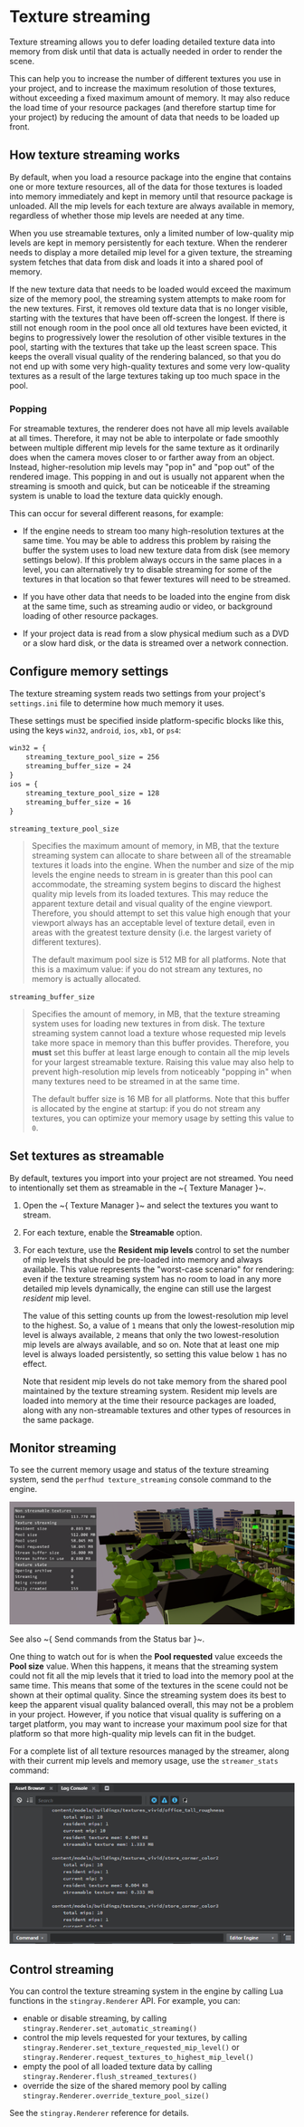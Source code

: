 # Texture streaming

Texture streaming allows you to defer loading detailed texture data into memory from disk until that data is actually needed in order to render the scene.

This can help you to increase the number of different textures you use in your project, and to increase the maximum resolution of those textures, without exceeding a fixed maximum amount of memory. It may also reduce the load time of your resource packages (and therefore startup time for your project) by reducing the amount of data that needs to be loaded up front.

## How texture streaming works

By default, when you load a resource package into the engine that contains one or more texture resources, all of the data for those textures is loaded into memory immediately and kept in memory until that resource package is unloaded. All the mip levels for each texture are always available in memory, regardless of whether those mip levels are needed at any time.

When you use streamable textures, only a limited number of low-quality mip levels are kept in memory persistently for each texture. When the renderer needs to display a more detailed mip level for a given texture, the streaming system fetches that data from disk and loads it into a shared pool of memory.

If the new texture data that needs to be loaded would exceed the maximum size of the memory pool, the streaming system attempts to make room for the new textures. First, it removes old texture data that is no longer visible, starting with the textures that have been off-screen the longest. If there is still not enough room in the pool once all old textures have been evicted, it begins to progressively lower the resolution of other visible textures in the pool, starting with the textures that take up the least screen space. This keeps the overall visual quality of the rendering balanced, so that you do not end up with some very high-quality textures and some very low-quality textures as a result of the large textures taking up too much space in the pool.

### Popping

For streamable textures, the renderer does not have all mip levels available at all times. Therefore, it may not be able to interpolate or fade smoothly between multiple different mip levels for the same texture as it ordinarily does when the camera moves closer to or farther away from an object. Instead, higher-resolution mip levels may "pop in" and "pop out" of the rendered image. This popping in and out is usually not apparent when the streaming is smooth and quick, but can be noticeable if the streaming system is unable to load the texture data quickly enough.

This can occur for several different reasons, for example:

-	If the engine needs to stream too many high-resolution textures at the same time. You may be able to address this problem by raising the buffer the system uses to load new texture data from disk (see memory settings below). If this problem always occurs in the same places in a level, you can alternatively try to disable streaming for some of the textures in that location so that fewer textures will need to be streamed.

-	If you have other data that needs to be loaded into the engine from disk at the same time, such as streaming audio or video, or background loading of other resource packages.

-	If your project data is read from a slow physical medium such as a DVD or a slow hard disk, or the data is streamed over a network connection.

## Configure memory settings

The texture streaming system reads two settings from your project's `settings.ini` file to determine how much memory it uses.

These settings must be specified inside platform-specific blocks like this, using the keys `win32`, `android`, `ios`, `xb1`, or `ps4`:

~~~{sjson}
win32 = {
	streaming_texture_pool_size = 256
	streaming_buffer_size = 24
}
ios = {
	streaming_texture_pool_size = 128
	streaming_buffer_size = 16
}
~~~

`streaming_texture_pool_size`

>	Specifies the maximum amount of memory, in MB, that the texture streaming system can allocate to share between all of the streamable textures it loads into the engine. When the number and size of the mip levels the engine needs to stream in is greater than this pool can accommodate, the streaming system begins to discard the highest quality mip levels from its loaded textures. This may reduce the apparent texture detail and visual quality of the engine viewport. Therefore, you should attempt to set this value high enough that your viewport always has an acceptable level of texture detail, even in areas with the greatest texture density (i.e. the largest variety of different textures).
>
>	The default maximum pool size is 512 MB for all platforms. Note that this is a maximum value: if you do not stream any textures, no memory is actually allocated.

`streaming_buffer_size`

>	Specifies the amount of memory, in MB, that the texture streaming system uses for loading new textures in from disk. The texture streaming system cannot load a texture whose requested mip levels take more space in memory than this buffer provides. Therefore, you **must** set this buffer at least large enough to contain all the mip levels for your largest streamable texture. Raising this value may also help to prevent high-resolution mip levels from noticeably "popping in" when many textures need to be streamed in at the same time.
>
>	The default buffer size is 16 MB for all platforms. Note that this buffer is allocated by the engine at startup: if you do not stream any textures, you can optimize your memory usage by setting this value to `0`.

## Set textures as streamable

By default, textures you import into your project are not streamed. You need to intentionally set them as streamable in the ~{ Texture Manager }~.

1.	Open the ~{ Texture Manager }~ and select the textures you want to stream.

1.	For each texture, enable the **Streamable** option.

1.	For each texture, use the **Resident mip levels** control to set the number of mip levels that should be pre-loaded into memory and always available. This value represents the "worst-case scenario" for rendering: even if the texture streaming system has no room to load in any more detailed mip levels dynamically, the engine can still use the largest *resident* mip level.

	The value of this setting counts up from the lowest-resolution mip level to the highest.  So, a value of `1` means that only the lowest-resolution mip level is always available, `2` means that only the two lowest-resolution mip levels are always available, and so on. Note that at least one mip level is always loaded persistently, so setting this value below `1` has no effect.

	Note that resident mip levels do not take memory from the shared pool maintained by the texture streaming system. Resident mip levels are loaded into memory at the time their resource packages are loaded, along with any non-streamable textures and other types of resources in the same package.

## Monitor streaming

To see the current memory usage and status of the texture streaming system, send the `perfhud texture_streaming` console command to the engine.

![Texture streaming HUD](../../../images/texture_streaming_perfhud.png)

See also ~{ Send commands from the Status bar }~.

One thing to watch out for is when the **Pool requested** value exceeds the **Pool size** value. When this happens, it means that the streaming system could not fit all the mip levels that it tried to load into the memory pool at the same time. This means that some of the textures in the scene could not be shown at their optimal quality. Since the streaming system does its best to keep the apparent visual quality balanced overall, this may not be a problem in your project. However, if you notice that visual quality is suffering on a target platform, you may want to increase your maximum pool size for that platform so that more high-quality mip levels can fit in the budget.

For a complete list of all texture resources managed by the streamer, along with their current mip levels and memory usage, use the `streamer_stats` command:

![Texture streaming statistics](../../../images/console_stream_stats.png)

## Control streaming

You can control the texture streaming system in the engine by calling Lua functions in the `stingray.Renderer` API. For example, you can:

-	enable or disable streaming, by calling `stingray.Renderer.set_automatic_streaming()`
-	control the mip levels requested for your textures, by calling `stingray.Renderer.set_texture_requested_mip_level()` or `stingray.Renderer.request_textures_to_highest_mip_level()`
-	empty the pool of all loaded texture data by calling `stingray.Renderer.flush_streamed_textures()`
-	override the size of the shared memory pool by calling `stingray.Renderer.override_texture_pool_size()`

See the `stingray.Renderer` reference for details.
